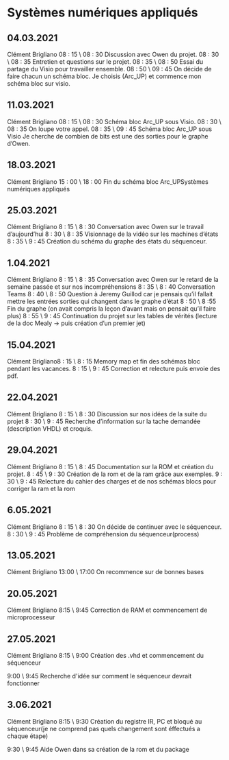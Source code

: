 # Systèmes numériques appliqués

## 04.03.2021

Clément Brigliano
08 : 15 \ 08 : 30 Discussion avec Owen du projet.
08 : 30 \ 08 : 35 Entretien et questions sur le projet.
08 : 35 \ 08 : 50 Essai du partage du Visio pour travailler
ensemble.
08 : 50 \ 09 : 45 On décide de faire chacun un schéma bloc.
Je choisis (Arc_UP) et commence mon
schéma bloc sur visio.

## 11.03.2021

Clément Brigliano
08 : 15 \ 08 : 30 Schéma bloc Arc_UP sous Visio.
08 : 30 \ 08 : 35 On loupe votre appel.
08 : 35 \ 09 : 45 Schéma bloc Arc_UP sous Visio
Je cherche de combien de bits est une des
sorties pour le graphe d’Owen.

## 18.03.2021

Clément Brigliano
15 : 00 \ 18 : 00 Fin du schéma bloc Arc_UPSystèmes numériques appliqués

## 25.03.2021

Clément Brigliano
8 : 15 \ 8 : 30 Conversation avec Owen sur le travail
d’aujourd’hui
8 : 30 \ 8 : 35 Visionnage de la vidéo sur les machines d’états
8 : 35 \ 9 : 45 Création du schéma du graphe des états du
séquenceur.

## 1.04.2021

Clément Brigliano
8 : 15 \ 8 : 35 Conversation avec Owen sur le retard de la
semaine passée et sur nos incompréhensions
8 : 35 \ 8 : 40 Conversation Teams
8 : 40 \ 8 : 50 Question à Jeremy Guillod car je pensais qu’il
fallait mettre les entrées sorties qui changent
dans le graphe d’état
8 : 50 \ 8 :55 Fin du graphe (on avait compris la leçon d’avant
mais on pensait qu’il faire plus)
8 : 55 \ 9 : 45 Continuation du projet sur les tables de vérités
(lecture de la doc Mealy -> puis création d’un
premier jet)

## 15.04.2021

Clément Brigliano8 : 15 \ 8 : 15 Memory map et fin des schémas bloc pendant
les vacances.
8 : 15 \ 9 : 45 Correction et relecture puis envoie des pdf.

## 22.04.2021

Clément Brigliano
8 : 15 \ 8 : 30 Discussion sur nos idées de la suite du projet
8 : 30 \ 9 : 45 Recherche d’information sur la tache demandée
(description VHDL) et croquis.

## 29.04.2021

Clément Brigliano
8 : 15 \ 8 : 45 Documentation sur la ROM et création du
projet.
8 : 45 \ 9 : 30 Création de la rom et de la ram grâce aux
exemples.
9 : 30 \ 9 : 45 Relecture du cahier des charges et de nos
schémas blocs pour corriger la ram et la rom

## 6.05.2021

Clément Brigliano
8 : 15 \ 8 : 30 On décide de continuer avec le séquenceur.
8 : 30 \ 9 : 45 Problème de compréhension du
séquenceur(process)

## 13.05.2021

Clément Brigliano
13:00 \ 17:00 On recommence sur de bonnes bases

## 20.05.2021

Clément Brigliano
8:15 \ 9:45 Correction de RAM et commencement de microprocesseur

## 27.05.2021

Clément Brigliano
8:15 \ 9:00 Création des .vhd et commencement du séquenceur

9:00 \ 9:45 Recherche d'idée sur comment le séquenceur devrait fonctionner


## 3.06.2021

Clément Brigliano
8:15 \ 9:30 Création du registre IR, PC et bloqué au séquenceur(je ne comprend pas quels changement sont éffectués a chaque étape)

9:30 \ 9:45 Aide Owen dans sa création de la rom et du package
